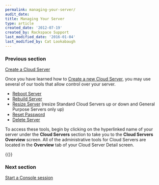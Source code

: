 ```yaml
---
permalink: managing-your-server/
audit_date:
title: Managing Your Server
type: article
created_date: '2012-07-19'
created_by: Rackspace Support
last_modified_date: '2016-01-04'
last_modified_by: Cat Lookabaugh
---
```


### Previous section

[Create a Cloud Server](/how-to/create-a-cloud-server)

Once you have learned how to [Create a new Cloud Server](/how-to/create-a-cloud-server),
you may use several of our tools that allow control over your server.

-   [Reboot Server](/how-to/reboot-your-server)
-   [Rebuild Server](/how-to/rebuild-a-cloud-server)
-   [Resize Server](/how-to/managing-your-server-resizing-standard-and-general-purpose-servers)
    (resize Standard Cloud Servers up or down and General Purpose Servers only up)
-   [Reset Password](/how-to/reset-your-server-password)
-   [Delete Server](/how-to/deleting-your-server)

To access these tools, begin by clicking on the hyperlinked name of your
server under the **Cloud Servers** section to take you to the **Cloud
Servers Overview** screen.  All of the administrative tools for Cloud
Servers are located in the **Overview** tab of your Cloud Server Detail
screen.

{{<image src="22_CloudServersnew.png" alt="" title="">}}


### Next section

[Start a Console session](/how-to/start-a-console-session)
